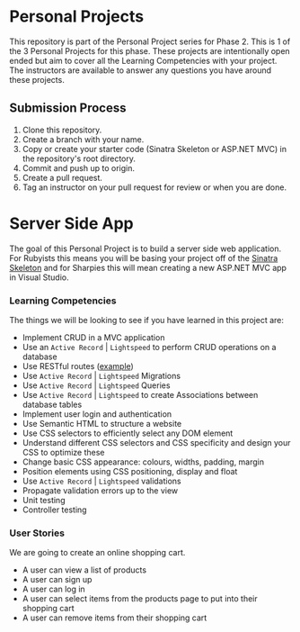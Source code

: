 # Personal Projects

This repository is part of the Personal Project series for Phase 2. This is 1 of the 3 Personal Projects for this phase. These projects are intentionally open ended but aim to cover all the Learning Competencies with your project. The instructors are available to answer any questions you have around these projects.

## Submission Process

1. Clone this repository.
2. Create a branch with your name.
3. Copy or create your starter code (Sinatra Skeleton or ASP.NET MVC) in the repository's root directory.
4. Commit and push up to origin.
5. Create a pull request.
6. Tag an instructor on your pull request for review or when you are done.

# Server Side App

The goal of this Personal Project is to build a server side web application. For Rubyists this means you will be basing your project off of the [Sinatra Skeleton](../../../sinatra-skeleton-mvc-challenge) and for Sharpies this will mean creating a new ASP.NET MVC app in Visual Studio.

### Learning Competencies

The things we will be looking to see if you have learned in this project are:

  - Implement CRUD in a MVC application
  - Use an `Active Record` | `Lightspeed` to perform CRUD operations on a database
  - Use RESTful routes ([example](http://guides.rubyonrails.org/routing.html#crud-verbs-and-actions))
  - Use `Active Record` | `Lightspeed` Migrations
  - Use `Active Record` | `Lightspeed` Queries
  - Use `Active Record` | `Lightspeed` to create Associations between database tables
  - Implement user login and authentication
  - Use Semantic HTML to structure a website
  - Use CSS selectors to efficiently select any DOM element
  - Understand different CSS selectors and CSS specificity and design your CSS to optimize these
  - Change basic CSS appearance: colours, widths, padding, margin
  - Position elements using CSS positioning, display and float
  - Use `Active Record` | `Lightspeed` validations
  - Propagate validation errors up to the view
  - Unit testing
  - Controller testing

### User Stories

We are going to create an online shopping cart.

- A user can view a list of products
- A user can sign up
- A user can log in
- A user can select items from the products page to put into their shopping cart
- A user can remove items from their shopping cart

